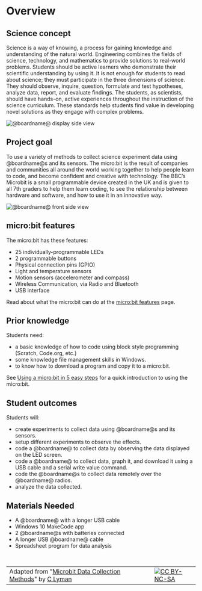 # Overview

## Science concept

Science is a way of knowing, a process for gaining knowledge and understanding of the natural world. Engineering combines the fields of science, technology, and mathematics to provide solutions to real-world problems. Students should be active learners who demonstrate their scientific understanding by using it. It is not enough for students to read about science; they must participate in the three dimensions of science. They should observe, inquire, question, formulate and test hypotheses, analyze data, report, and evaluate findings. The students, as scientists, should have hands-on, active experiences throughout the instruction of the science curriculum. These standards help students find value in developing novel solutions as they engage with complex problems. 

![@boardname@ display side view](/static/courses/ucp-science/data-collection/mb-display-side.jpg)

## Project goal

To use a variety of methods to collect science experiment data using @boardname@s and its sensors. The micro:bit is the result of companies and communities all around the world working together to help people learn to code, and become confident and creative with technology. The BBC’s Microbit is a small programmable device created in the UK and is given to all 7th graders to help them learn coding, to see the relationship between hardware and software, and how to use it in an innovative way.

![@boardname@ front side view](/static/courses/ucp-science/data-collection/mb-front-side.jpg)

## micro:bit features

The micro:bit has these features:

* 25 individually-programmable LEDs
* 2 programmable buttons
* Physical connection pins (GPIO)
* Light and temperature sensors
* Motion sensors (accelerometer and compass)
* Wireless Communication, via Radio and Bluetooth
* USB interface

Read about what the micro:bit can do at the [micro:bit features](http://@boardname@.org/guide/features/) page.

## Prior knowledge

Students need:

* a basic knowledge of how to code using block style programming (Scratch, Code.org, etc.) 
* some knowledge file management skills in Windows.
* to know how to download a program and copy it to a micro:bit.

See [Using a micro:bit in 5 easy steps](http://@boardname@.org/guide/quick/) for a quick introduction to using the micro:bit.

## Student outcomes

Students will:

* create experiments to collect data using @boardname@s and its sensors. 
* setup different experiments to observe the effects.
* code a @boardname@ to collect data by observing the data displayed on the LED screen.
* code a @boardname@ to collect data, graph it, and download it using a USB cable and a serial write value command.
* code the @boardname@s to collect data remotely over the @boardname@ radios.
* analyze the data collected.

## Materials Needed

* A @boardname@ with a longer USB cable
* Windows 10 MakeCode app
* 2 @boardname@s with batteries connected
* A longer USB @boardname@ cable
* Spreadsheet program for data analysis

<br/>

| | | |
|-|-|-|
| Adapted from "[Microbit Data Collection Methods](https://drive.google.com/open?id=13Mi6caoelyzgch6tUj-wlw0bmgS7ikGEwYR2a37mEww)" by [C Lyman](http://utahcoding.org) | | [![CC BY-NC-SA](https://licensebuttons.net/l/by-nc-sa/4.0/80x15.png)](https://creativecommons.org/licenses/by-nc-sa/4.0/) |
